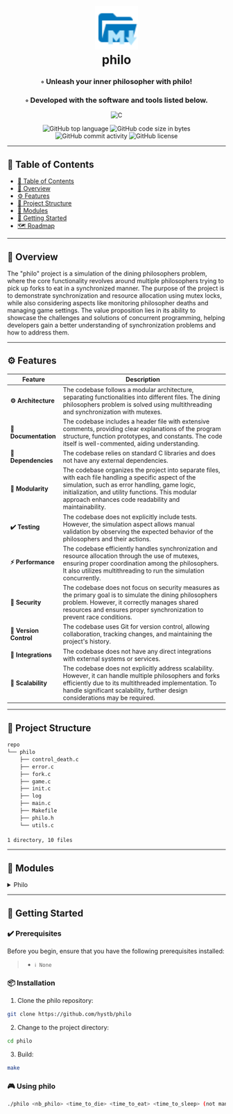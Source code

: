 <div align="center">
<h1 align="center">
<img src="https://raw.githubusercontent.com/PKief/vscode-material-icon-theme/ec559a9f6bfd399b82bb44393651661b08aaf7ba/icons/folder-markdown-open.svg" width="100" />
<br>philo
</h1>
<h3>◦ Unleash your inner philosopher with philo!</h3>
<h3>◦ Developed with the software and tools listed below.</h3>

<p align="center">
<img src="https://img.shields.io/badge/C-A8B9CC.svg?style&logo=C&logoColor=black" alt="C" />
</p>
<img src="https://img.shields.io/github/languages/top/hystb/philo?style&color=5D6D7E" alt="GitHub top language" />
<img src="https://img.shields.io/github/languages/code-size/hystb/philo?style&color=5D6D7E" alt="GitHub code size in bytes" />
<img src="https://img.shields.io/github/commit-activity/m/hystb/philo?style&color=5D6D7E" alt="GitHub commit activity" />
<img src="https://img.shields.io/github/license/hystb/philo?style&color=5D6D7E" alt="GitHub license" />
</div>

---

## 📒 Table of Contents
- [📒 Table of Contents](#-table-of-contents)
- [📍 Overview](#-overview)
- [⚙️ Features](#-features)
- [📂 Project Structure](#project-structure)
- [🧩 Modules](#modules)
- [🚀 Getting Started](#-getting-started)
- [🗺 Roadmap](#-roadmap)
---


## 📍 Overview

The "philo" project is a simulation of the dining philosophers problem, where the core functionality revolves around multiple philosophers trying to pick up forks to eat in a synchronized manner. The purpose of the project is to demonstrate synchronization and resource allocation using mutex locks, while also considering aspects like monitoring philosopher deaths and managing game settings. The value proposition lies in its ability to showcase the challenges and solutions of concurrent programming, helping developers gain a better understanding of synchronization problems and how to address them.

---

## ⚙️ Features

| Feature                | Description                           |
| ---------------------- | ------------------------------------- |
| **⚙️ Architecture**     | The codebase follows a modular architecture, separating functionalities into different files. The dining philosophers problem is solved using multithreading and synchronization with mutexes. |
| **📖 Documentation**   | The codebase includes a header file with extensive comments, providing clear explanations of the program structure, function prototypes, and constants. The code itself is well-commented, aiding understanding. |
| **🔗 Dependencies**    | The codebase relies on standard C libraries and does not have any external dependencies. |
| **🧩 Modularity**      | The codebase organizes the project into separate files, with each file handling a specific aspect of the simulation, such as error handling, game logic, initialization, and utility functions. This modular approach enhances code readability and maintainability. |
| **✔️ Testing**          | The codebase does not explicitly include tests. However, the simulation aspect allows manual validation by observing the expected behavior of the philosophers and their actions. |
| **⚡️ Performance**      | The codebase efficiently handles synchronization and resource allocation through the use of mutexes, ensuring proper coordination among the philosophers. It also utilizes multithreading to run the simulation concurrently. |
| **🔐 Security**        | The codebase does not focus on security measures as the primary goal is to simulate the dining philosophers problem. However, it correctly manages shared resources and ensures proper synchronization to prevent race conditions. |
| **🔀 Version Control** | The codebase uses Git for version control, allowing collaboration, tracking changes, and maintaining the project's history. |
| **🔌 Integrations**    | The codebase does not have any direct integrations with external systems or services. |
| **📶 Scalability**     | The codebase does not explicitly address scalability. However, it can handle multiple philosophers and forks efficiently due to its multithreaded implementation. To handle significant scalability, further design considerations may be required. |

---


## 📂 Project Structure


```bash
repo
└── philo
    ├── control_death.c
    ├── error.c
    ├── fork.c
    ├── game.c
    ├── init.c
    ├── log
    ├── main.c
    ├── Makefile
    ├── philo.h
    └── utils.c

1 directory, 10 files
```

---

## 🧩 Modules

<details closed><summary>Philo</summary>

| File                                                                              | Summary                                                                                                                                                                                                                                                                                                                                                                                                                                                                                                                                                                                                                                                                       |
| ---                                                                               | ---                                                                                                                                                                                                                                                                                                                                                                                                                                                                                                                                                                                                                                                                           |
| [game.c](https://github.com/hystb/philo/blob/main/philo/game.c)                   | The provided code snippet is a part of a game simulation in the "philo" program. It includes functionalities like checking if a philosopher has died, counting their eating attempts, allowing them to eat using forks, starting the actions for each philosopher, and running the game with multithreading.                                                                                                                                                                                                                                                                                                                                                                  |
| [philo.h](https://github.com/hystb/philo/blob/main/philo/philo.h)                 | The provided code snippet is the header file "philo.h" for a program that simulates the dining philosophers problem. It includes necessary libraries, defines error messages and constants, declares struct types for philosophers and game data, and prototypes functions for initializing the program, starting the simulation, printing actions, and handling synchronization and resource allocation.                                                                                                                                                                                                                                                                     |
| [error.c](https://github.com/hystb/philo/blob/main/philo/error.c)                 | The provided code snippet includes functions for handling errors and displaying error messages in a project related to a dining philosophers problem simulation. The "error_alloc" function handles different error cases related to memory allocation and mutexes, freeing resources accordingly.The "error_mutex" function handles error cases related to mutexes, freeing resources.The "error_message" function prints different error messages based on the error code provided.The "ft_putstr_fd" function writes a string to a given file descriptor.Overall, these functions contribute to the error handling and error message display functionality in the project. |
| [control_death.c](https://github.com/hystb/philo/blob/main/philo/control_death.c) | This code snippet includes functions for controlling the death of philosopher threads in a dining philosopher problem simulation. It provides functionality to lock and unlock the mutexes associated with each philosopher's meal check. It also includes a death checker function that determines if a philosopher has exceeded the time allowed since their last meal. Finally, the control_death function continuously monitors the philosopher threads for deaths and stops the simulation if all philosophers have successfully eaten their required number of times or if a philosopher has died.                                                                      |
| [utils.c](https://github.com/hystb/philo/blob/main/philo/utils.c)                 | This code snippet provides several utility functions for the "philo" program. It includes functions for checking if a character is a digit, converting strings to integers, getting the current time, printing the philosopher's actions, and implementing a wait function with customizable duration.                                                                                                                                                                                                                                                                                                                                                                        |
| [Makefile](https://github.com/hystb/philo/blob/main/philo/Makefile)               | The provided code snippet is a makefile with the following core functionalities:-Compiling and linking source files to create an executable program called "philo"-Handling dependencies and object files-Cleaning up generated files using "clean" and "fclean" commands-Supporting "re" command to clean and recompile the code                                                                                                                                                                                                                                                                                                                                             |
| [init.c](https://github.com/hystb/philo/blob/main/philo/init.c)                   | The code snippet initializes the necessary data structures and variables for a simulation game involving philosophers (philo). It initializes mutex locks for forks and a writing lock. It also creates and initializes philosopher objects with their respective IDs, fork IDs, status flags, and necessary variables for the simulation. Finally, it sets up the game settings based on command line arguments.                                                                                                                                                                                                                                                             |
| [log](https://github.com/hystb/philo/blob/main/philo/log)                         | The code snippet represents a dining philosophers problem simulation. Each number represents a philosopher. They alternate between thinking, picking up forks, and eating.                                                                                                                                                                                                                                                                                                                                                                                                                                                                                                    |
| [main.c](https://github.com/hystb/philo/blob/main/philo/main.c)                   | This code snippet is the main entry point of a program that simulates a dining philosophers problem. It initializes the game rules and handles any errors that occur. It then starts the game simulation and frees up the allocated memory before exiting.                                                                                                                                                                                                                                                                                                                                                                                                                    |
| [fork.c](https://github.com/hystb/philo/blob/main/philo/fork.c)                   | The code snippet defines functions for a dining philosopher problem where the philosophers try to pick up forks to eat. The "swap_fork" function swaps the left and right fork for odd numbered philosophers. The "give_fork" function assigns the left and right forks and their status to variables. The "nxt_step" function simulates the next step for a philosopher, including checking if they have died, printing their actions, updating the time since they last ate, and releasing the forks. The "take_fork" function marks a fork as taken by a philosopher.                                                                                                      |

</details>

---

## 🚀 Getting Started

### ✔️ Prerequisites

Before you begin, ensure that you have the following prerequisites installed:
> - `ℹ️ None`

### 📦 Installation

1. Clone the philo repository:
```sh
git clone https://github.com/hystb/philo
```

2. Change to the project directory:
```sh
cd philo
```

3. Build:
```sh
make
```

### 🎮 Using philo

```sh
./philo <nb_philo> <time_to_die> <time_to_eat> <time_to_sleep> (not mandatory)<nb_of_eat_before_stop>
```
